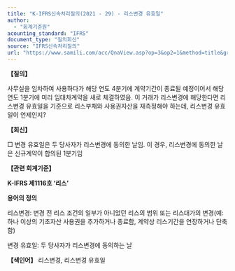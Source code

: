 ```yaml
---
title: "K-IFRS신속처리질의(2021 - 29) - 리스변경 유효일"
author:
  - "회계기준원"
acounting_standard: "IFRS"
document_type: "질의회신"
source: "IFRS신속처리질의"
url: "https://www.samili.com/acc/QnaView.asp?op=3&op2=1&method=title&group=2124-15;1&orgcode=3&searchword=&page=21&code=K%2DIFRS%EC%8B%A0%EC%86%8D%EC%B2%98%EB%A6%AC%EC%A7%88%EC%9D%98%2D29%3A20210330"
---
```

**【질의】**

  

사무실을 임차하여 사용하다가 해당 연도 4분기에 계약기간이 종료될 예정이어서 해당 연도 1분기에 미리 임대차계약을 새로 체결하였음. 이 거래가 리스변경에 해당한다면 리스변경 유효일을 기준으로 리스부채와 사용권자산을 재측정해야 하는데, 리스변경 유효일이 언제인지?

  
  

**【회신】**

  

□ 변경 유효일은 두 당사자가 리스변경에 동의한 날임. 이 경우, 리스변경에 동의한 날은 신규계약이 합의된 1분기임

  
  

**【관련 회계기준】**

  

**K-IFRS 제1116호 ‘리스’**

  

**용어의 정의**

  

리스변경: 변경 전 리스 조건의 일부가 아니었던 리스의 범위 또는 리스대가의 변경(예: 하나 이상의 기초자산 사용권을 추가하거나 종료함, 계약상 리스기간을 연장하거나 단축함)

  

변경 유효일: 두 당사자가 리스변경에 동의하는 날

  
  

**【색인어】** 리스변경, 리스변경 유효일
